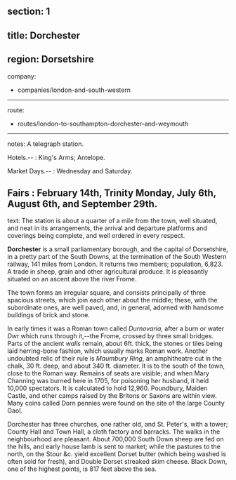 ﻿section: 1
----
title: Dorchester
----
region: Dorsetshire
----
company:
- companies/london-and-south-western
----
route:
- routes/london-to-southampton-dorchester-and-weymouth
----
notes: A telegraph station.

Hotels.--
: King's Arms; Antelope.

Market Days.--
: Wednesday and Saturday.

Fairs
: February 14th, Trinity Monday, July 6th, August 6th, and September 29th.
----
text: The station is about a quarter of a mile from the town, well situated, and neat in its arrangements, the arrival and departure platforms and coverings being complete, and well ordered in every respect.

**Dorchester** is a small parliamentary borough, and the capital of Dorsetshire, in a pretty part of the South Downs, at the termination of the South Western railway, 141 miles from London. It returns two members; population, 6,823. A trade in sheep, grain and other agricultural produce. It is pleasantly situated on an ascent above the river Frome.

The town forms an irregular square, and consists principally of three spacious streets, which join each other about the middle; these, with the subordinate ones, are well paved, and, in general, adorned with handsome buildings of brick and stone.

In early times it was a Roman town called *Durnovaria*, after a burn or water *Dwr* which runs through it,--the Frome, crossed by three small bridges. Parts of the ancient *walls* remain, about 6ft. thick, the stones or tiles being laid herring-bone fashion, which usually marks Roman work. Another undoubted relic of their rule is *Maumbury Ring*, an amphitheatre cut in the chalk, 30 ft. deep, and about 340 ft. diameter. It is to the south of the town, close to the Roman way. Remains of seats are visible; and when Mary Channing was burned here in 1705, for poisoning her husband, it held 10,000 spectators. It is calculated to hold 12,960. Poundbury, Maiden Castle, and other camps raised by the Britons or Saxons are within view. Many coins called Dorn pennies were found on the site of the large County Gaol.

Dorchester has three churches, one rather old, and St. Peter's, with a tower; County Hall and Town Hall, a cloth factory and barracks. The walks in the neighbourhood are pleasant. About 700,000 South Down sheep are fed on the hills, and early house lamb is sent to market; while the pastures to the north, on the Stour &c. yield excellent Dorset butter (which being washed is often sold for fresh), and Double Dorset streaked skim cheese. Black Down, one of the highest points, is 817 feet above the sea.
